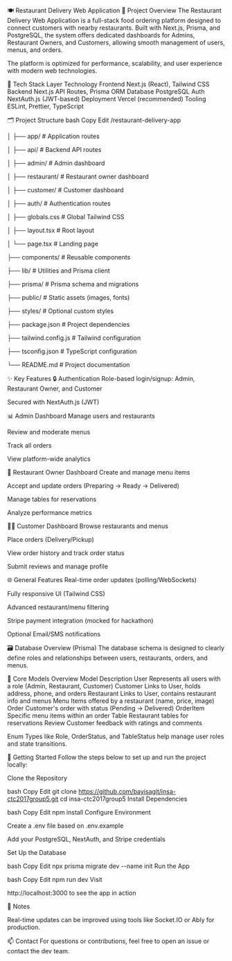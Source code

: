 🍽️ Restaurant Delivery Web Application
📌 Project Overview
The Restaurant Delivery Web Application is a full-stack food ordering platform designed to connect customers with nearby restaurants. Built with Next.js, Prisma, and PostgreSQL, the system offers dedicated dashboards for Admins, Restaurant Owners, and Customers, allowing smooth management of users, menus, and orders.

The platform is optimized for performance, scalability, and user experience with modern web technologies.

🧰 Tech Stack
Layer	Technology
Frontend	Next.js (React), Tailwind CSS
Backend	Next.js API Routes, Prisma ORM
Database	PostgreSQL
Auth	NextAuth.js (JWT-based)
Deployment	Vercel (recommended)
Tooling	ESLint, Prettier, TypeScript

🗂️ Project Structure
bash
Copy
Edit
/restaurant-delivery-app

│
├── app/                # Application routes

│   ├── api/            # Backend API routes

│   ├── admin/          # Admin dashboard

│   ├── restaurant/     # Restaurant owner dashboard

│   ├── customer/       # Customer dashboard

│   ├── auth/           # Authentication routes

│   ├── globals.css     # Global Tailwind CSS

│   ├── layout.tsx      # Root layout

│   └── page.tsx        # Landing page

├── components/         # Reusable components

├── lib/                # Utilities and Prisma client

├── prisma/             # Prisma schema and migrations

├── public/             # Static assets (images, fonts)

├── styles/             # Optional custom styles

├── package.json        # Project dependencies

├── tailwind.config.js  # Tailwind configuration

├── tsconfig.json       # TypeScript configuration

└── README.md           # Project documentation


✨ Key Features
🔒 Authentication
Role-based login/signup: Admin, Restaurant Owner, and Customer

Secured with NextAuth.js (JWT)

📊 Admin Dashboard
Manage users and restaurants

Review and moderate menus

Track all orders

View platform-wide analytics

🏪 Restaurant Owner Dashboard
Create and manage menu items

Accept and update orders (Preparing → Ready → Delivered)

Manage tables for reservations

Analyze performance metrics

👨‍🍳 Customer Dashboard
Browse restaurants and menus

Place orders (Delivery/Pickup)

View order history and track order status

Submit reviews and manage profile

🌐 General Features
Real-time order updates (polling/WebSockets)

Fully responsive UI (Tailwind CSS)

Advanced restaurant/menu filtering

Stripe payment integration (mocked for hackathon)

Optional Email/SMS notifications

🗃️ Database Overview (Prisma)
The database schema is designed to clearly define roles and relationships between users, restaurants, orders, and menus.

📌 Core Models Overview
Model	Description
User	Represents all users with a role (Admin, Restaurant, Customer)
Customer	Links to User, holds address, phone, and orders
Restaurant	Links to User, contains restaurant info and menus
Menu	Items offered by a restaurant (name, price, image)
Order	Customer's order with status (Pending → Delivered)
OrderItem	Specific menu items within an order
Table	Restaurant tables for reservations
Review	Customer feedback with ratings and comments

Enum Types like Role, OrderStatus, and TableStatus help manage user roles and state transitions.

🚀 Getting Started
Follow the steps below to set up and run the project locally:

Clone the Repository

bash
Copy
Edit
git clone https://github.com/bayisagit/insa-ctc2017group5.git
cd insa-ctc2017group5
Install Dependencies

bash
Copy
Edit
npm install
Configure Environment

Create a .env file based on .env.example

Add your PostgreSQL, NextAuth, and Stripe credentials

Set Up the Database

bash
Copy
Edit
npx prisma migrate dev --name init
Run the App

bash
Copy
Edit
npm run dev
Visit

http://localhost:3000 to see the app in action

📎 Notes

Real-time updates can be improved using tools like Socket.IO or Ably for production.

📫 Contact
For questions or contributions, feel free to open an issue or contact the dev team.

